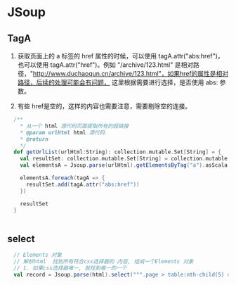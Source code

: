 # JSoup

## TagA

1. 获取页面上的 a 标签的 href 属性的时候，可以使用 tagA.attr("abs:href")，也可以使用 tagA.attr("href")。例如
   "/archive/123.html" 是相对路径，"http://www.duchaoqun.cn/archive/123.html"，如果href的属性是相对路径，后续的处理可能会有问题，
   这里根据需要进行选择，是否使用 abs: 参数。

1. 有些 href是空的，这样的内容也需要注意，需要剔除空的连接。

```scala
  /**
    * 从一个 html 源代码页面提取所有的超链接
    * @param urlHtml html 源代码
    * @return
    */
  def getUrlList(urlHtml:String): collection.mutable.Set[String] = {
    val resultSet: collection.mutable.Set[String] = collection.mutable.Set()
    val elementsA = Jsoup.parse(urlHtml).getElementsByTag("a").asScala

    elementsA.foreach(tagA => {
      resultSet.add(tagA.attr("abs:href"))
    })

    resultSet
  }
  
```

## select

```scala
  // Elements 对象
  // 解析html  找到所有符合css选择器的 内容, 组成一个Elements 对象
  // 1. 如果css选择器唯一, 就找到唯一的一个
  val record = Jsoup.parse(html).select(""".page > table:nth-child(5) > tbody:nth-child(2) > tr:nth-child(3)""")  // 游标位置
```